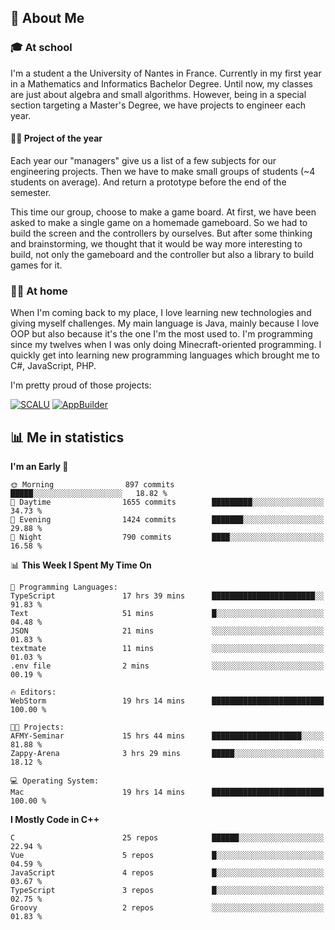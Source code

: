 ## 👀 About Me

### 🎓 At school

I'm a student a the University of Nantes in France. Currently in my first year in a Mathematics and Informatics Bachelor Degree. Until now, my classes are just about algebra and small algorithms. However, being in a special section targeting a Master's Degree, we have projects to engineer each year. 

#### 🔧🔬 Project of the year

Each year our "managers" give us a list of a few subjects for our engineering projects. Then we have to make small groups of students (~4 students on average). And return a prototype before the end of the semester.

This time our group, choose to make a game board. At first, we have been asked to make a single game on a homemade gameboard. So we had to build the screen and the controllers by ourselves. 
But after some thinking and brainstorming, we thought that it would be way more interesting to build, not only the gameboard and the controller but also a library to build games for it.

### 👨‍💻 At home

When I'm coming back to my place, I love learning new technologies and giving myself challenges. My main language is Java, mainly because I love OOP but also because it's the one I'm the most used to. I'm programming since my twelves when I was only doing Minecraft-oriented programming.  I quickly get into learning new programming languages which brought me to C#, JavaScript, PHP. 

I'm pretty proud of those projects:

[![SCALU](https://github-readme-stats.vercel.app/api/pin?username=renardfute&repo=SCALU)](https://github.com/renardfute/scalu)
[![AppBuilder](https://github-readme-stats.vercel.app/api/pin?username=pulsedev2&repo=AppBuilder)](https://github.com/pulsedev2/AppBuilder)

## 📊 Me in statistics
<!--START_SECTION:waka-->
**I'm an Early 🐤** 

```text
🌞 Morning                897 commits         █████░░░░░░░░░░░░░░░░░░░░   18.82 % 
🌆 Daytime                1655 commits        █████████░░░░░░░░░░░░░░░░   34.73 % 
🌃 Evening                1424 commits        ███████░░░░░░░░░░░░░░░░░░   29.88 % 
🌙 Night                  790 commits         ████░░░░░░░░░░░░░░░░░░░░░   16.58 % 
```


📊 **This Week I Spent My Time On** 

```text
💬 Programming Languages: 
TypeScript               17 hrs 39 mins      ███████████████████████░░   91.83 % 
Text                     51 mins             █░░░░░░░░░░░░░░░░░░░░░░░░   04.48 % 
JSON                     21 mins             ░░░░░░░░░░░░░░░░░░░░░░░░░   01.83 % 
textmate                 11 mins             ░░░░░░░░░░░░░░░░░░░░░░░░░   01.03 % 
.env file                2 mins              ░░░░░░░░░░░░░░░░░░░░░░░░░   00.19 % 

🔥 Editors: 
WebStorm                 19 hrs 14 mins      █████████████████████████   100.00 % 

🐱‍💻 Projects: 
AFMY-Seminar             15 hrs 44 mins      ████████████████████░░░░░   81.88 % 
Zappy-Arena              3 hrs 29 mins       █████░░░░░░░░░░░░░░░░░░░░   18.12 % 

💻 Operating System: 
Mac                      19 hrs 14 mins      █████████████████████████   100.00 % 
```

**I Mostly Code in C++** 

```text
C                        25 repos            ██████░░░░░░░░░░░░░░░░░░░   22.94 % 
Vue                      5 repos             █░░░░░░░░░░░░░░░░░░░░░░░░   04.59 % 
JavaScript               4 repos             █░░░░░░░░░░░░░░░░░░░░░░░░   03.67 % 
TypeScript               3 repos             █░░░░░░░░░░░░░░░░░░░░░░░░   02.75 % 
Groovy                   2 repos             ░░░░░░░░░░░░░░░░░░░░░░░░░   01.83 % 
```




<!--END_SECTION:waka-->
